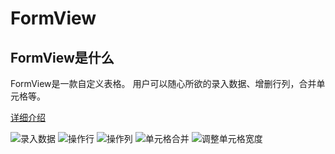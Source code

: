  # FormView
## FormView是什么
FormView是一款自定义表格。
用户可以随心所欲的录入数据、增删行列，合并单元格等。

[详细介绍](../../wiki)

![录入数据](https://img-blog.csdnimg.cn/20210228113538781.gif#pic_center)
![操作行](https://img-blog.csdnimg.cn/20210228111023326.gif#pic_center)
![操作列](https://img-blog.csdnimg.cn/20210228105329200.gif#pic_center)
![单元格合并](https://img-blog.csdnimg.cn/20210228113939406.gif#pic_center)
![调整单元格宽度](https://img-blog.csdnimg.cn/20210228112800497.gif#pic_center)
